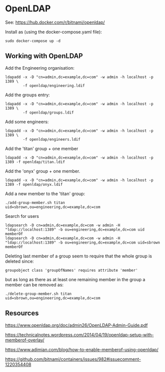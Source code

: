 # OpenLDAP

See: https://hub.docker.com/r/bitnami/openldap/

Install as (using the docker-compose.yaml file):

    sudo docker-compose up -d
    

## Working with OpenLDAP

Add the Engineering organisation:

    ldapadd -x -D "cn=admin,dc=example,dc=com" -w admin -h localhost -p 1389 \
            -f openldap/engineering.ldif

Add the groups entry:

    ldapadd -x -D "cn=admin,dc=example,dc=com" -w admin -h localhost -p 1389 \
            -f openldap/groups.ldif

Add some engineers:

    ldapadd -x -D "cn=admin,dc=example,dc=com" -w admin -h localhost -p 1389 \
            -f openldap/engineers.ldif

Add the 'titan' group + one member 

    ldapadd -x -D "cn=admin,dc=example,dc=com" -w admin -h localhost -p 1389 -f openldap/titan.ldif 

Add the 'onyx' group + one member.

    ldapadd -x -D "cn=admin,dc=example,dc=com" -w admin -h localhost -p 1389 -f openldap/onyx.ldif 

Add a new member to the 'titan' group:

    ./add-group-member.sh titan uid=sbrown,ou=engineering,dc=example,dc=com


Search for users
 
    ldapsearch -D cn=admin,dc=example,dc=com -w admin -H "ldap://localhost:1389" -b ou=engineering,dc=example,dc=com uid memberOf
    ldapsearch -D cn=admin,dc=example,dc=com -w admin -H "ldap://localhost:1389" -b ou=engineering,dc=example,dc=com uid=sbrown memberOf


Deleting last member of a group seem to require that the whole group
is deleted since:

    groupobject class 'groupOfNames' requires attribute 'member'

but as long as there as at least one remaining member in the group
a member can be removed as:

    ./delete-group-member.sh titan uid=sbrown,ou=engineering,dc=example,dc=com

## Resources

https://www.openldap.org/doc/admin26/OpenLDAP-Admin-Guide.pdf

https://technicalnotes.wordpress.com/2014/04/19/openldap-setup-with-memberof-overlay/

https://www.adimian.com/blog/how-to-enable-memberof-using-openldap/

https://github.com/bitnami/containers/issues/982#issuecomment-1220354408
